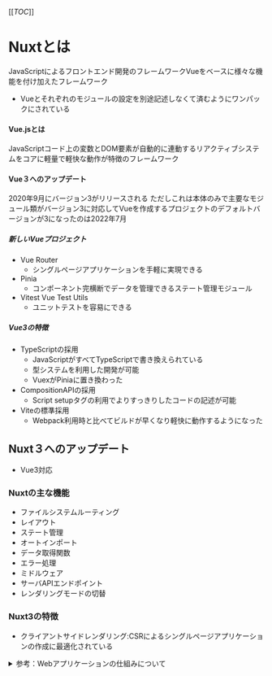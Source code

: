 [[_TOC_]]
# Nuxtとは
JavaScriptによるフロントエンド開発のフレームワークVueをベースに様々な機能を付け加えたフレームワーク
* Vueとそれぞれのモジュールの設定を別途記述しなくて済むようにワンパックにされている

#### Vue.jsとは 
JavaScriptコード上の変数とDOM要素が自動的に連動するリアクティブシステムをコアに軽量で軽快な動作が特徴のフレームワーク

#### Vue３へのアップデート
2020年9月にバージョン3がリリースされる
ただしこれは本体のみで主要なモジュール類がバージョン3に対応してVueを作成するプロジェクトのデフォルトバージョンが3になったのは2022年7月

##### 新しいVueプロジェクト
* Vue Router
    * シングルページアプリケーションを手軽に実現できる
* Pinia
    * コンポーネント完横断でデータを管理できるステート管理モジュール
* Vitest Vue Test Utils
    * ユニットテストを容易にできる

##### Vue3の特徴
* TypeScriptの採用
    * JavaScriptがすべてTypeScriptで書き換えられている
    * 型システムを利用した開発が可能
    * VuexがPiniaに置き換わった
* CompositionAPIの採用
    * Script setupタグの利用でよりすっきりしたコードの記述が可能
* Viteの標準採用
    * Webpack利用時と比べてビルドが早くなり軽快に動作するようになった

## Nuxt３へのアップデート
* Vue3対応
### Nuxtの主な機能
* ファイルシステムルーティング
* レイアウト
* ステート管理
* オートインポート
* データ取得関数
* エラー処理
* ミドルウェア
* サーバAPIエンドポイント
* レンダリングモードの切替
### Nuxt3の特徴
* クライアントサイドレンダリング:CSRによるシングルページアプリケーションの作成に最適化されている

<details><summary>参考：Webアプリケーションの仕組みについて</summary>

```rb
■ サーバサイドWebアプリケーションの動き
画面に表示するHTMLデータの生成を全てサーバ上で行う
* ルートURLの表示
1. サーバへ"/"のリクエスト
2. サーバがHTMLデータ作成
3. 作成したHTMLデータをブラウザにレスポンスとして返す
4. ブラウザが受け取ったレスポンスをレンダリングする
* 別リンクの表示
1. サーバへリンク先パスのリクエスト
2. サーバがHTMLデータ作成
3. 作成したHTMLデータをブラウザにレスポンスとして返す
4. ブラウザが受け取ったレスポンスをレンダリングする

■ シングルページアプリケーションの動き
画面に表示するHTMLデータの生成、レンダリングのほとんどをブラウザ上で行う(クライアントサイドレンダリング　CSR)
* ルートURLの表示
1. サーバへ"/"のリクエスト
2. サーバがindex.htmlをブラウザにレスポンスとして返す
3. index.htmlを経由してJavaScriptファイルが読み込まれる
4. JavaScriptがHTMLデータの生成やレンダリングをする
* 別リンクの表示
1. JavaScriptがリンク先のHTMLデータの生成やレンダリングをする(データが必要な際はサーバにアクセスを行う)
```